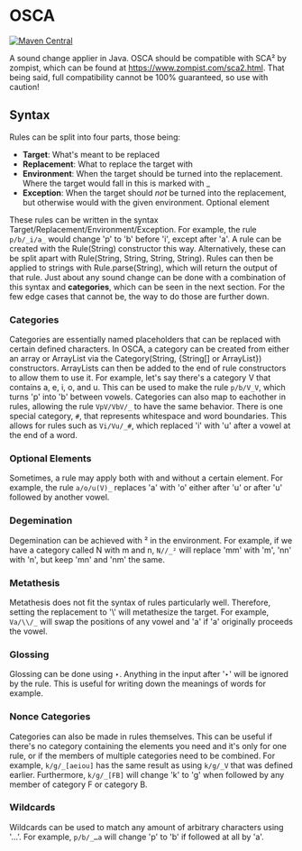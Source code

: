 # OSCA
[![Maven Central](https://img.shields.io/maven-central/v/net.oijon/OSCA?style=plastic)](https://search.maven.org/artifact/net.oijon/OSCA)

A sound change applier in Java. OSCA should be compatible with SCA² by zompist, which can be found at https://www.zompist.com/sca2.html. That being said, full compatibility cannot be 100% guaranteed, so use with caution!

## Syntax
Rules can be split into four parts, those being:
- **Target**: What's meant to be replaced
- **Replacement**: What to replace the target with
- **Environment**: When the target should be turned into the replacement. Where the target would fall in this is marked with _
- **Exception**: When the target should *not* be turned into the replacement, but otherwise would with the given environment. Optional element

These rules can be written in the syntax Target/Replacement/Environment/Exception. For example, the rule `p/b/_i/a_` would change 'p' to 'b' before 'i', except after 'a'. A rule can be created with the Rule(String) constructor this way. Alternatively, these can be split apart with Rule(String, String, String, String). Rules can then be applied to strings with Rule.parse(String), which will return the output of that rule. Just about any sound change can be done with a combination of this syntax and **categories**, which can be seen in the next section. For the few edge cases that cannot be, the way to do those are further down.

### Categories
Categories are essentially named placeholders that can be replaced with certain defined characters. In OSCA, a category can be created from either an array or ArrayList via the Category(String, {String[] or ArrayList<String>}) constructors. ArrayList<Category>s can then be added to the end of rule constructors to allow them to use it. For example, let's say there's a category V that contains a, e, i, o, and u. This can be used to make the rule `p/b/V_V`, which turns 'p' into 'b' between vowels. Categories can also map to eachother in rules, allowing the rule `VpV/VbV/_` to have the same behavior. There is one special category, `#`, that represents whitespace and word boundaries. This allows for rules such as `Vi/Vu/_#`, which replaced 'i' with 'u' after a vowel at the end of a word.

### Optional Elements
Sometimes, a rule may apply both with and without a certain element. For example, the rule `a/o/u(V)_` replaces 'a' with 'o' either after 'u' or after 'u' followed by another vowel.

### Degemination
Degemination can be achieved with ² in the environment. For example, if we have a category called N with m and n, `N//_²` will replace 'mm' with 'm', 'nn' with 'n', but keep 'mn' and 'nm' the same.

### Metathesis
Metathesis does not fit the syntax of rules particularly well. Therefore, setting the replacement to '\\' will metathesize the target. For example, `Va/\\/_` will swap the positions of any vowel and 'a' if 'a' originally proceeds the vowel.

### Glossing
Glossing can be done using ‣. Anything in the input after '‣' will be ignored by the rule. This is useful for writing down the meanings of words for example.

### Nonce Categories
Categories can also be made in rules themselves. This can be useful if there's no category containing the elements you need and it's only for one rule, or if the members of multiple categories need to be combined. For example, `k/g/_[aeiou]` has the same result as using `k/g/_V` that was defined earlier. Furthermore, `k/g/_[FB]` will change 'k' to 'g' when followed by any member of category F or category B.

### Wildcards
Wildcards can be used to match any amount of arbitrary characters using '…'. For example, `p/b/_…a` will change 'p' to 'b' if followed at all by 'a'.
